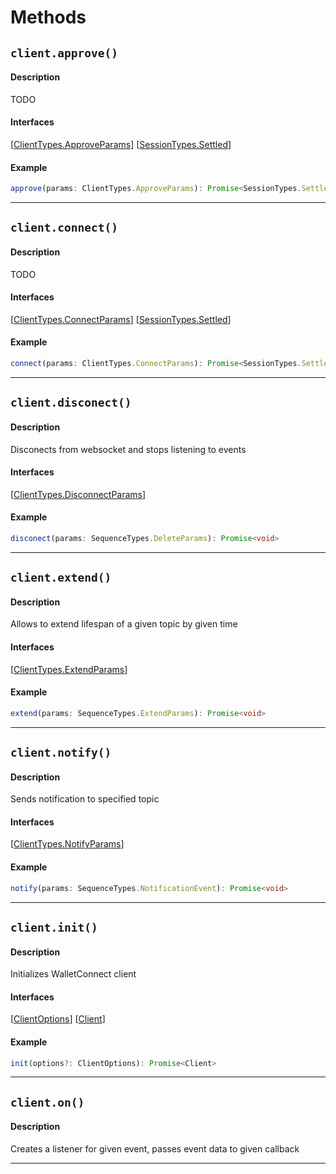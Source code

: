# Methods

## `client.approve()`

#### Description

TODO

#### Interfaces

[[ClientTypes.ApproveParams](/javascript/walletconnect/reference/interfaces#clienttypesapproveparams)]
[[SessionTypes.Settled](/javascript/walletconnect/reference/interfaces#sessiontypessettled)]

#### Example

```ts
approve(params: ClientTypes.ApproveParams): Promise<SessionTypes.Settled>
```

---

## `client.connect()`

#### Description

TODO

#### Interfaces

[[ClientTypes.ConnectParams](/javascript/walletconnect/reference/interfaces#clienttypesconnectparams)]
[[SessionTypes.Settled](/javascript/walletconnect/reference/interfaces#sessiontypessettled)]

#### Example

```ts
connect(params: ClientTypes.ConnectParams): Promise<SessionTypes.Settled>
```

---

## `client.disconect()`

#### Description

Disconects from websocket and stops listening to events

#### Interfaces

[[ClientTypes.DisconnectParams](/javascript/walletconnect/reference/interfaces#clienttypesdisconnectparams)]

#### Example

```ts
disconect(params: SequenceTypes.DeleteParams): Promise<void>
```

---

## `client.extend()`

#### Description

Allows to extend lifespan of a given topic by given time

#### Interfaces

[[ClientTypes.ExtendParams](/javascript/walletconnect/reference/interfaces#clienttypesextendparams)]

#### Example

```ts
extend(params: SequenceTypes.ExtendParams): Promise<void>
```

---

## `client.notify()`

#### Description

Sends notification to specified topic

#### Interfaces

[[ClientTypes.NotifyParams](/javascript/walletconnect/reference/interfaces#clienttypesnotifyparams)]

#### Example

```ts
notify(params: SequenceTypes.NotificationEvent): Promise<void>
```

---

## `client.init()`

#### Description

Initializes WalletConnect client

#### Interfaces

[[ClientOptions](/javascript/walletconnect/reference/interfaces#clientoptions)]
[[Client](/javascript/walletconnect/reference/interfaces#client)]

#### Example

```ts
init(options?: ClientOptions): Promise<Client>
```

---

## `client.on()`

#### Description

Creates a listener for given event, passes event data to given callback

---

